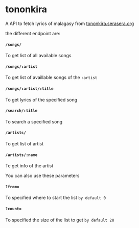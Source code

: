 # tononkira
A API to fetch lyrics of malagasy from [tononkira.serasera.org](https://tononkira.serasera.org/)

the different endpoint are:
#### `/songs/`
To get list of all available songs
#### `/songs/:artist`
To get list of availlable songs of the `:artist`
#### `/songs/:artist/:title`
To get lyrics of the specified song
#### `/search/:title`
To search a specified song
#### `/artists/`
To get list of artist
#### `/artists/:name`
Te get info of the artist

You can also use these parameters
#### `?from=`
To specified where to start the list `by default 0`
#### `?count=`
To specified the size of the list to get `by default 20`

